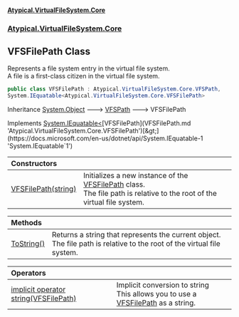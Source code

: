 #### [Atypical.VirtualFileSystem.Core](VirtualFileSystem.md 'VirtualFileSystem')
### [Atypical.VirtualFileSystem.Core](VirtualFileSystem.md#Atypical.VirtualFileSystem.Core 'Atypical.VirtualFileSystem.Core')

## VFSFilePath Class

Represents a file system entry in the virtual file system.  
A file is a first-class citizen in the virtual file system.

```csharp
public class VFSFilePath : Atypical.VirtualFileSystem.Core.VFSPath,
System.IEquatable<Atypical.VirtualFileSystem.Core.VFSFilePath>
```

Inheritance [System.Object](https://docs.microsoft.com/en-us/dotnet/api/System.Object 'System.Object') &#129106; [VFSPath](VFSPath.md 'Atypical.VirtualFileSystem.Core.VFSPath') &#129106; VFSFilePath

Implements [System.IEquatable&lt;](https://docs.microsoft.com/en-us/dotnet/api/System.IEquatable-1 'System.IEquatable`1')[VFSFilePath](VFSFilePath.md 'Atypical.VirtualFileSystem.Core.VFSFilePath')[&gt;](https://docs.microsoft.com/en-us/dotnet/api/System.IEquatable-1 'System.IEquatable`1')

| Constructors | |
| :--- | :--- |
| [VFSFilePath(string)](VFSFilePath.VFSFilePath(string).md 'Atypical.VirtualFileSystem.Core.VFSFilePath.VFSFilePath(string)') | Initializes a new instance of the [VFSFilePath](VFSFilePath.md 'Atypical.VirtualFileSystem.Core.VFSFilePath') class.<br/>The file path is relative to the root of the virtual file system. |

| Methods | |
| :--- | :--- |
| [ToString()](VFSFilePath.ToString().md 'Atypical.VirtualFileSystem.Core.VFSFilePath.ToString()') | Returns a string that represents the current object.<br/>The file path is relative to the root of the virtual file system. |

| Operators | |
| :--- | :--- |
| [implicit operator string(VFSFilePath)](VFSFilePath.implicitoperatorstring(VFSFilePath).md 'Atypical.VirtualFileSystem.Core.VFSFilePath.op_Implicit string(Atypical.VirtualFileSystem.Core.VFSFilePath)') | Implicit conversion to string<br/>This allows you to use a [VFSFilePath](VFSFilePath.md 'Atypical.VirtualFileSystem.Core.VFSFilePath') as a string. |
